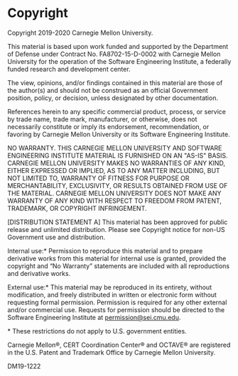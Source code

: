
# Copyright

Copyright 2019-2020 Carnegie Mellon University.

This material is based upon work funded and supported by the Department of Defense under Contract No. FA8702-15-D-0002 with Carnegie Mellon University for the operation of the Software Engineering Institute, a federally funded research and development center.

The view, opinions, and/or findings contained in this material are those of the author(s) and should not be construed as an official Government position, policy, or decision, unless designated by other documentation.

References herein to any specific commercial product, process, or service by trade name, trade mark, manufacturer, or otherwise, does not necessarily constitute or imply its endorsement, recommendation, or favoring by Carnegie Mellon University or its Software Engineering Institute.

NO WARRANTY. THIS CARNEGIE MELLON UNIVERSITY AND SOFTWARE ENGINEERING INSTITUTE MATERIAL IS FURNISHED ON AN "AS-IS" BASIS. CARNEGIE MELLON UNIVERSITY MAKES NO WARRANTIES OF ANY KIND, EITHER EXPRESSED OR IMPLIED, AS TO ANY MATTER INCLUDING, BUT NOT LIMITED TO, WARRANTY OF FITNESS FOR PURPOSE OR MERCHANTABILITY, EXCLUSIVITY, OR RESULTS OBTAINED FROM USE OF THE MATERIAL. CARNEGIE MELLON UNIVERSITY DOES NOT MAKE ANY WARRANTY OF ANY KIND WITH RESPECT TO FREEDOM FROM PATENT, TRADEMARK, OR COPYRIGHT INFRINGEMENT.

\[DISTRIBUTION STATEMENT A\] This material has been approved for public release and unlimited distribution. Please see Copyright notice for non-US Government use and distribution.

Internal use:\* Permission to reproduce this material and to prepare derivative works from this material for internal use is granted, provided the copyright and “No Warranty” statements are included with all reproductions and derivative works.

External use:\* This material may be reproduced in its entirety, without modification, and freely distributed in written or electronic form without requesting formal permission. Permission is required for any other external and/or commercial use. Requests for permission should be directed to the Software Engineering Institute at permission@sei.cmu.edu.

\* These restrictions do not apply to U.S. government entities.

Carnegie Mellon®, CERT Coordination Center® and OCTAVE® are registered in the U.S. Patent and Trademark Office by Carnegie Mellon University.

DM19-1222
